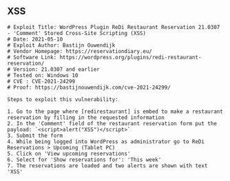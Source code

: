 XSS
---

    # Exploit Title: WordPress Plugin ReDi Restaurant Reservation 21.0307 - 'Comment' Stored Cross-Site Scripting (XSS)
    # Date: 2021-05-10
    # Exploit Author: Bastijn Ouwendijk
    # Vendor Homepage: https://reservationdiary.eu/
    # Software Link: https://wordpress.org/plugins/redi-restaurant-reservation/
    # Version: 21.0307 and earlier
    # Tested on: Windows 10
    # CVE : CVE-2021-24299
    # Proof: https://bastijnouwendijk.com/cve-2021-24299/

    Steps to exploit this vulnerability:

    1. Go to the page where [redirestaurant] is embed to make a restaurant reservation by filling in the requested information
    2. In the 'Comment' field of the restaurant reservation form put the payload: `<script>alert("XSS")</script>`
    3. Submit the form
    4. While being logged into WordPress as administrator go to ReDi Reservations > Upcoming (Tablet PC)
    5. Click on 'View upcoming reservations'
    6. Select for 'Show reservations for': 'This week'
    7. The reservations are loaded and two alerts are shown with text 'XSS'